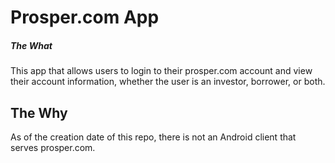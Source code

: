 # Prosper.com App
##### The What
This app that allows users to login to their prosper.com account and view their account information, whether the user is an investor, borrower, or both.

## The Why
As of the creation date of this repo, there is not an Android client that serves prosper.com.
